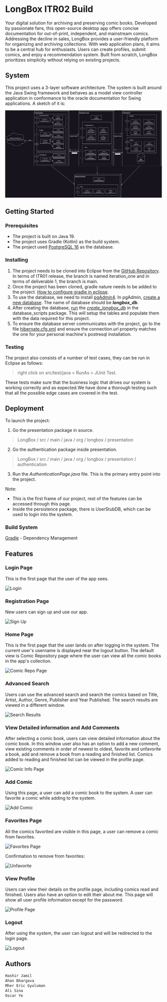 # LongBox ITR02 Build

Your digital solution for archiving and preserving comic books. Developed by passionate fans, this open-source desktop app offers concise documentation for out-of-print, independent, and mainstream comics. Addressing the decline in sales, LongBox provides a user-friendly platform for organizing and archiving collections. With web application plans, it aims to be a central hub for enthusiasts. Users can create profiles, submit comics, and enjoy a recommendation system. Built from scratch, LongBox prioritizes simplicity without relying on existing projects.

## System 

This project uses a 3-layer software architecture. The system is built around the Java Swing framework and behaves as a model view controller application in conformance to the oracle documentation for Swing applications. A sketch of it is:

![SystemDiagram](design_documents/diagrams/architecture_diagram_dark_mode.png)

## Getting Started

### Prerequisites

- The project is built on Java 19.
- The project uses Gradle (Kotlin) as the build system.
- The project used [PostgreSQL 16](https://www.postgresql.org/) as the database.

### Installing

1. The project needs to be cloned into Eclipse from the [GitHub Repository](https://github.com/Hashir-Jamil/LongBox). In terms of ITR01 release, the branch is named iteration_one and in terms of deliverable 1, the branch is main.
2. Once the project has been cloned, gradle nature needs to be added to the project. [How to configure gradle in eclipse](https://www.vogella.com/tutorials/EclipseGradle/article.html#add-gradle-support-to-existing-eclipse-project).
3. To use the database, we need to install [pgAdmin4](https://www.pgadmin.org/download/). In pgAdmin, [create a new database](https://www.tutorialsteacher.com/postgresql/create-database#:~:text=Create%20Database%20using%20pgAdmin&text=Open%20pgAdmin%20and%20right%2Dclick,Database…%20%2C%20as%20shown%20below.&text=This%20will%20open%20Create%20–%20Database,be%20the%20owner%20by%20default). The name of database should be ***longbox_db***.
4. After creating the database, [run](https://support.spiresystems.com/support/solutions/articles/13000015301-executing-a-sql-query-using-pgadmin) the [*create_longbox_db*](database_scripts/create_longbox_db.sql) in the database_scripts package. This will setup the tables and populate them with the data required for this project.
5. To ensure the database server communicates with the project, go to the file [hibernate.cfg.xml](src/main/resources/hibernate.cfg.xml) and ensure the connection.url property matches the one for your personal machine's postresql installation.

### Testing

The project also consists of a number of test cases, they can be run in Eclipse as follows: 
> right click on src/test/java > RunAs > JUnit Test.

These tests make sure that the business logic that drives our system is working correctly and as expected.We have done a thorough testing such that all the possible edge cases are covered in the test.

## Deployment

To launch the project:
1. Go the presentation package in source.
> LongBox / src / main / java / org / longbox / presentation
2. Go the authentication package inside presentation.
> LongBox / src / main / java / org / longbox / presentation / authentication
3. Run the _AuthenticationPage.java_ file. This is the primary entry point into the project.

Note:
* This is the first frame of our project, rest of the features can be accessed through this page.
* Inside the persistence package, there is UserStubDB, which can be used to login into the system.

### Build System

[Gradle](https://kotlinlang.org/docs/gradle.html) - Dependency Management

## Features

### Login Page

This is the first page that the user of the app sees.

![Login](https://github.com/Hashir-Jamil/LongBox/assets/90640849/f301d4e4-9725-477c-82cd-8dc03ea25d7d)

### Registration Page

New users can sign up and use our app.

![Sign Up](https://github.com/Hashir-Jamil/LongBox/assets/90640849/29155eea-7b16-47bc-97b3-60d623c3d12a)


### Home Page

This is the first page that the user lands on after logging in the system. The current user's username is displayed near the logout button.
The default view is Comic Repository page where the user can view all the comic books in the app's collection.

![Comic Repo Page](https://github.com/Hashir-Jamil/LongBox/assets/90640849/f939fdd5-1ed5-4527-8234-1fcff95d23ab)

### Advanced Search

Users can use the advanced search and search the comics based on Title, Artist, Author, Genre, Publisher and Year Published. The search results are viewed in a different window.

![Search Results](https://github.com/Hashir-Jamil/LongBox/assets/90640849/a2aaeb1a-05c1-422f-b358-5b685564afe7)

### View Detailed information and Add Comments

After selecting a comic book, users can view detailed information about the comic book. In this window user also has an option to add a new comment, view existing comments in order of newest to oldest, 
favorite and unfavorite a book, add and remove a book from a reading and finished list. Comics added to reading and finished list can be viewed in the profile page.

![Comic Info Page](https://github.com/Hashir-Jamil/LongBox/assets/90640849/4b78f565-6018-4b12-aadb-3af7b6e3723e)

### Add Comic

Using this page, a user can add a comic book to the system. A user can favorite a comic while adding to the system.

![Add Comic](https://github.com/Hashir-Jamil/LongBox/assets/90640849/f9afc51d-567c-424d-92df-bd0f889a1208)

### Favorites Page

All the comics favorited are visible in this page, a user can remove a comic from favorites.

![Favorites Page](https://github.com/Hashir-Jamil/LongBox/assets/90640849/4953cd07-9ed9-41ae-bac3-83f0dd2ed367)

Confirmation to remove from favorites:

![Unfavorite](https://github.com/Hashir-Jamil/LongBox/assets/90640849/f0523c0a-70de-45d1-b8af-58c217cf10a8)

### View Profile

Users can view their details on the profile page, including comics read and finished. Users also have an option to edit their about me.
This page will show all user profile information except for the password.

![Profile Page](https://github.com/Hashir-Jamil/LongBox/assets/90640849/52dfa3ec-768f-443d-82fa-fdac6d95a62f)

### Logout

After using the system, the user can logout and will be redirected to the login page.

![Logout](https://github.com/Hashir-Jamil/LongBox/assets/90640849/7bb2e520-4505-487d-8f5c-9fbaade7d7f6)

## Authors
    Hashir Jamil
    Ahan Bhargava
    Mher Eric Gyuluman
    Ali Sina
    Oscar Ye
